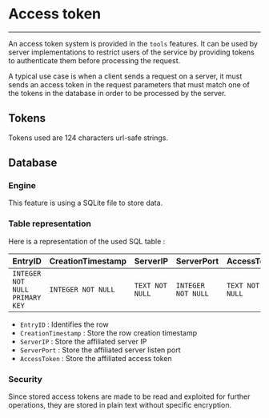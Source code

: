 # Access token

----

An access token system is provided in the `tools` features.
It can be used by server implementations to restrict users of the service by providing tokens to authenticate them before processing the request.

A typical use case is when a client sends a request on a server, it must sends an access token in the request parameters that must match one of the tokens in the database in order to be processed by the server.

## Tokens

Tokens used are 124 characters url-safe strings.

## Database

### Engine

This feature is using a SQLite file to store data.

### Table representation

Here is a representation of the used SQL table :

| EntryID                        | CreationTimestamp   | ServerIP        | ServerPort         | AccessToken        |
|------------------------------- | ------------------- | --------------- | ------------------ | ------------------ |
| `INTEGER NOT NULL PRIMARY KEY` | `INTEGER NOT NULL`  | `TEXT NOT NULL` | `INTEGER NOT NULL` | `TEXT NOT NULL`    |

- `EntryID` : Identifies the row
- `CreationTimestamp` : Store the row creation timestamp
- `ServerIP` : Store the affiliated server IP
- `ServerPort` : Store the affiliated server listen port
- `AccessToken` : Store the affiliated access token

### Security

Since stored access tokens are made to be read and exploited for further operations, they are stored in plain text without specific encryption.